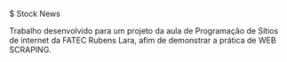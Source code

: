 $ Stock News

Trabalho desenvolvido para um projeto da aula de Programação de Sítios de internet da FATEC Rubens Lara, afim de demonstrar a prática de WEB SCRAPING.
